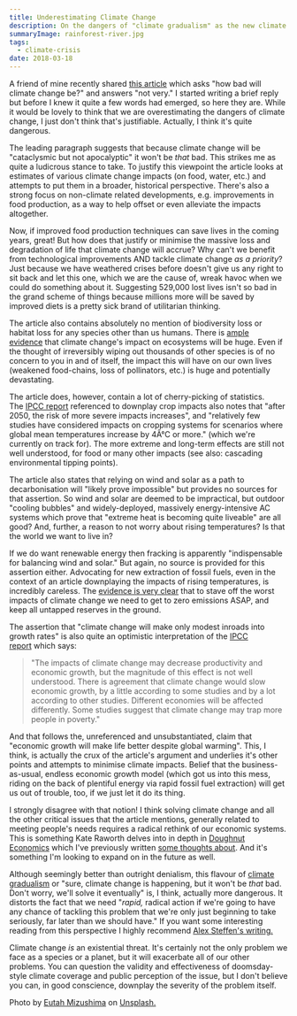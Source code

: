 ```yaml
---
title: Underestimating Climate Change
description: On the dangers of "climate gradualism" as the new climate denialism.
summaryImage: rainforest-river.jpg
tags:
  - climate-crisis
date: 2018-03-18
---
```

A friend of mine recently shared [this article](http://progressandperil.com/2018/02/23/the-conquest-of-climate/) which asks "how bad will climate change be?" and answers "not very." I started writing a brief reply but before I knew it quite a few words had emerged, so here they are. While it would be lovely to think that we are overestimating the dangers of climate change, I just don't think that's justifiable. Actually, I think it's quite dangerous.

The leading paragraph suggests that because climate change will be "cataclysmic but not apocalyptic" it won't be _that_ bad. This strikes me as quite a ludicrous stance to take. To justify this viewpoint the article looks at estimates of various climate change impacts (on food, water, etc.) and attempts to put them in a broader, historical perspective. There's also a strong focus on non-climate related developments, e.g. improvements in food production, as a way to help offset or even alleviate the impacts altogether.

Now, if improved food production techniques can save lives in the coming years, great! But how does that justify or minimise the massive loss and degradation of life that climate change will accrue? Why can't we benefit from technological improvements AND tackle climate change _as a priority_? Just because we have weathered crises before doesn't give us any right to sit back and let this one, which we are the cause of, wreak havoc when we could do something about it. Suggesting 529,000 lost lives isn't so bad in the grand scheme of things because millions more will be saved by improved diets is a pretty sick brand of utilitarian thinking.

The article also contains absolutely no mention of biodiversity loss or habitat loss for any species other than us humans. There is [ample evidence](http://www.ipcc.ch/pdf/technical-papers/climate-changes-biodiversity-en.pdf) that climate change's impact on ecosystems will be huge. Even if the thought of irreversibly wiping out thousands of other species is of no concern to you in and of itself, the impact this will have on our own lives (weakened food-chains, loss of pollinators, etc.) is huge and potentially devastating.

The article does, however, contain a lot of cherry-picking of statistics. The [IPCC report](https://www.ipcc.ch/pdf/assessment-report/ar5/wg2/WGIIAR5-Chap7_FINAL.pdf) referenced to downplay crop impacts also notes that "after 2050, the risk of more severe impacts increases", and "relatively few studies have considered impacts on cropping systems for scenarios where global mean temperatures increase by 4Â°C or more." (which we're currently on track for). The more extreme and long-term effects are still not well understood, for food or many other impacts (see also: cascading environmental tipping points).

The article also states that relying on wind and solar as a path to decarbonisation will "likely prove impossible" but provides no sources for that assertion. So wind and solar are deemed to be impractical, but outdoor "cooling bubbles" and widely-deployed, massively energy-intensive AC systems which prove that "extreme heat is becoming quite liveable" are all good? And, further, a reason to not worry about rising temperatures? Is that the world we want to live in?

If we do want renewable energy then fracking is apparently "indispensable for balancing wind and solar." But again, no source is provided for this assertion either. Advocating for new extraction of fossil fuels, even in the context of an article downplaying the impacts of rising temperatures, is incredibly careless. The [evidence is very clear](https://www.rollingstone.com/politics/news/global-warmings-terrifying-new-math-20120719) that to stave off the worst impacts of climate change we need to get to zero emissions ASAP, and keep all untapped reserves in the ground.

The assertion that "climate change will make only modest inroads into growth rates" is also quite an optimistic interpretation of the [IPCC report](https://www.ipcc.ch/pdf/assessment-report/ar5/wg2/WGIIAR5-Chap10_FINAL.pdf) which says:

> "The impacts of climate change may decrease productivity and economic growth, but the magnitude of this effect is not well understood. There is agreement that climate change would slow economic growth, by a little according to some studies and by a lot according to other studies. Different economies will be affected differently. Some studies suggest that climate change may trap more people in poverty."

And that follows the, unreferenced and unsubstantiated, claim that "economic growth will make life better despite global warming". This, I think, is actually the crux of the article's argument and underlies it's other points and attempts to minimise climate impacts. Belief that the business-as-usual, endless economic growth model (which got us into this mess, riding on the back of plentiful energy via rapid fossil fuel extraction) will get us out of trouble, too, if we just let it do its thing.

I strongly disagree with that notion! I think solving climate change and all the other critical issues that the article mentions, generally related to meeting people's needs requires a radical rethink of our economic systems. This is something Kate Raworth delves into in depth in [Doughnut Economics](https://www.kateraworth.com/doughnut/) which I've previously written [some thoughts about](/writing/doughnut-economics/). And it's something I'm looking to expand on in the future as well.

Although seemingly better than outright denialism, this flavour of [climate gradualism](https://twitter.com/alexsteffen/status/839557070399512576) or "sure, climate change is happening, but it won't be *that* bad. Don't worry, we'll solve it eventually" is, I think, actually more dangerous. It distorts the fact that we need "_rapid,_ radical action if we're going to have any chance of tackling this problem that we're only just beginning to take seriously, far later than we should have." If you want some interesting reading from this perspective I highly recommend [Alex Steffen's writing.](https://thenearlynow.com/the-smokestacks-come-tumbling-down-c03ba1294522)

Climate change _is_ an existential threat. It's certainly not the only problem we face as a species or a planet, but it will exacerbate all of our other problems. You can question the validity and effectiveness of doomsday-style climate coverage and public perception of the issue, but I don't believe you can, in good conscience, downplay the severity of the problem itself.

Photo by [Eutah Mizushima](https://unsplash.com/photos/OWwK_0_EnxY?utm_source=unsplash&utm_medium=referral&utm_content=creditCopyText) on [Unsplash.](https://unsplash.com/search/photos/rainforest?utm_source=unsplash&utm_medium=referral&utm_content=creditCopyText)
